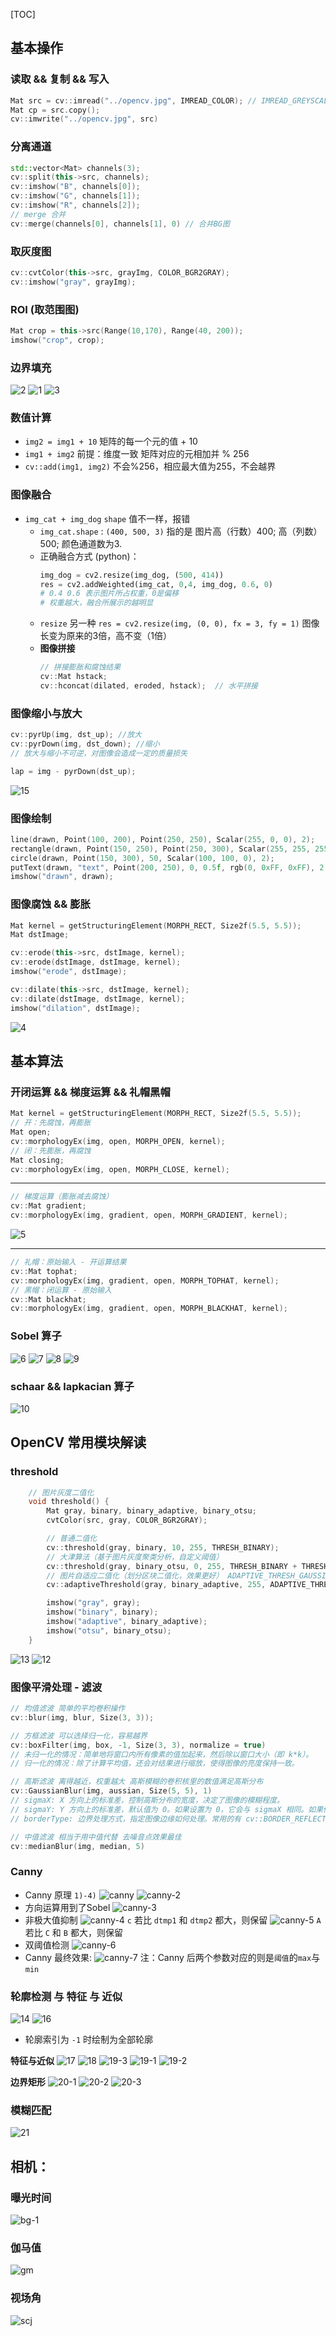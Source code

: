 [TOC]
## 基本操作
### 读取 && 复制 && 写入
```c++
Mat src = cv::imread("../opencv.jpg", IMREAD_COLOR); // IMREAD_GREYSCALE
Mat cp = src.copy();
cv::imwrite("../opencv.jpg", src)
```

### 分离通道
```c++
std::vector<Mat> channels(3);
cv::split(this->src, channels);
cv::imshow("B", channels[0]);
cv::imshow("G", channels[1]);
cv::imshow("R", channels[2]);
// merge 合并
cv::merge(channels[0], channels[1], 0) // 合并BG图
```

### 取灰度图
```c++
cv::cvtColor(this->src, grayImg, COLOR_BGR2GRAY);
cv::imshow("gray", grayImg);
```

### ROI (取范围图)  
```c++
Mat crop = this->src(Range(10,170), Range(40, 200));
imshow("crop", crop);
```

### 边界填充
![2](screenshot/2.png)
![1](screenshot/1.png)
![3](screenshot/2.png)

### 数值计算
- `img2 = img1 + 10`
  矩阵的每一个元的值 + 10
- `img1 + img2` 前提：维度一致
  矩阵对应的元相加并 % 256
- `cv::add(img1, img2)`
  不会%256，相应最大值为255，不会越界

### 图像融合
- `img_cat + img_dog`
  `shape` 值不一样，报错
  - `img_cat.shape` : `(400, 500, 3)`
    指的是 图片高（行数）400; 高（列数）500; 颜色通道数为3.
  - 正确融合方式 (python)：
    ```python
    img_dog = cv2.resize(img_dog, (500, 414))
    res = cv2.addWeighted(img_cat, 0,4, img_dog, 0.6, 0)
    # 0.4 0.6 表示图片所占权重，0是偏移
    # 权重越大，融合所展示的越明显
    ```
  - `resize` 另一种
    `res = cv2.resize(img, (0, 0), fx = 3, fy = 1)`
    图像长变为原来的3倍，高不变（1倍）
  - **图像拼接**
    ```c++
    // 拼接膨胀和腐蚀结果
    cv::Mat hstack;
    cv::hconcat(dilated, eroded, hstack);  // 水平拼接
    ```
### 图像缩小与放大
```c++
cv::pyrUp(img, dst_up); //放大
cv::pyrDown(img, dst_down); //缩小
// 放大与缩小不可逆，对图像会造成一定的质量损失

lap = img - pyrDown(dst_up);
```
![15](screenshot/15.png)



### 图像绘制
```c++
line(drawn, Point(100, 200), Point(250, 250), Scalar(255, 0, 0), 2);
rectangle(drawn, Point(150, 250), Point(250, 300), Scalar(255, 255, 255), 2);
circle(drawn, Point(150, 300), 50, Scalar(100, 100, 0), 2);
putText(drawn, "text", Point(200, 250), 0, 0.5f, rgb(0, 0xFF, 0xFF), 2, cv::LINE_8);
imshow("drawn", drawn);
```

### 图像腐蚀 && 膨胀
```c++
Mat kernel = getStructuringElement(MORPH_RECT, Size2f(5.5, 5.5));
Mat dstImage;

cv::erode(this->src, dstImage, kernel);
cv::erode(dstImage, dstImage, kernel);
imshow("erode", dstImage);

cv::dilate(this->src, dstImage, kernel);
cv::dilate(dstImage, dstImage, kernel);
imshow("dilation", dstImage);
```
![4](screenshot/4.png)

## 基本算法
### 开闭运算 && 梯度运算 && 礼帽黑帽

```c++
Mat kernel = getStructuringElement(MORPH_RECT, Size2f(5.5, 5.5));
// 开：先腐蚀，再膨胀
Mat open;
cv::morphologyEx(img, open, MORPH_OPEN, kernel);
// 闭：先膨胀，再腐蚀
Mat closing;
cv::morphologyEx(img, open, MORPH_CLOSE, kernel);
```
--- 
```c++
// 梯度运算（膨胀减去腐蚀）
cv::Mat gradient;
cv::morphologyEx(img, gradient, open, MORPH_GRADIENT, kernel);
```
![5](screenshot/5.png)

---
```c++
// 礼帽：原始输入 - 开运算结果
cv::Mat tophat;
cv::morphologyEx(img, gradient, open, MORPH_TOPHAT, kernel);
// 黑帽：闭运算 - 原始输入
cv::Mat blackhat;
cv::morphologyEx(img, gradient, open, MORPH_BLACKHAT, kernel);
```

### Sobel 算子
![6](screenshot/6.png)
![7](screenshot/7.png)
![8](screenshot/8.png)
![9](screenshot/9.png)

### schaar && lapkacian 算子
![10](screenshot/10.png)

## OpenCV 常用模块解读
### threshold
```c++
	// 图片灰度二值化
	void threshold() {
		Mat gray, binary, binary_adaptive, binary_otsu;
		cvtColor(src, gray, COLOR_BGR2GRAY);

		// 普通二值化
		cv::threshold(gray, binary, 10, 255, THRESH_BINARY);
		// 大津算法（基于图片灰度聚类分析，自定义阈值）
		cv::threshold(gray, binary_otsu, 0, 255, THRESH_BINARY + THRESH_OTSU);
		// 图片自适应二值化（划分区块二值化，效果更好） ADAPTIVE_THRESH_GAUSSIAN_C 高斯算法
		cv::adaptiveThreshold(gray, binary_adaptive, 255, ADAPTIVE_THRESH_GAUSSIAN_C, THRESH_BINARY, 115, 1);

		imshow("gray", gray);
		imshow("binary", binary);
		imshow("adaptive", binary_adaptive);
		imshow("otsu", binary_otsu);
	}

```
![13](screenshot/13.png)
![12](screenshot/12.png)


### 图像平滑处理 - 滤波
```c++
// 均值滤波 简单的平均卷积操作
cv::blur(img, blur, Size(3, 3));

// 方框滤波 可以选择归一化，容易越界
cv::boxFilter(img, box, -1, Size(3, 3), normalize = true)
// 未归一化的情况：简单地将窗口内所有像素的值加起来，然后除以窗口大小（即 k*k）。
// 归一化的情况：除了计算平均值，还会对结果进行缩放，使得图像的亮度保持一致。

// 高斯滤波 离得越近，权重越大 高斯模糊的卷积核里的数值满足高斯分布
cv::GaussianBlur(img, aussian, Size(5, 5), 1)
// sigmaX: X 方向上的标准差，控制高斯分布的宽度，决定了图像的模糊程度。
// sigmaY: Y 方向上的标准差，默认值为 0。如果设置为 0，它会与 sigmaX 相同。如果你需要不同的模糊程度，可以设置不同的 sigmaX 和 sigmaY。
// borderType: 边界处理方式，指定图像边缘如何处理。常用的有 cv::BORDER_REFLECT，cv::BORDER_CONSTANT，cv::BORDER_REPLICATE 等。

// 中值滤波 相当于用中值代替 去噪音点效果最佳
cv::medianBlur(img, median, 5)
```

### Canny
- Canny 原理 `1)-4)`
  ![canny](screenshot/canny.png)
  ![canny-2](screenshot/canny-2.png)
- 方向运算用到了Sobel
  ![canny-3](screenshot/canny-3.png)
- 非极大值抑制
  ![canny-4](screenshot/canny-4.png)
  `c` 若比 `dtmp1` 和 `dtmp2` 都大，则保留
  ![canny-5](screenshot/canny-5.png)
  `A` 若比 `C` 和 `B` 都大，则保留
- 双阈值检测
  ![canny-6](screenshot/canny-6.png)
- Canny 最终效果:
  ![canny-7](screenshot/canny-7.png)
  注：Canny 后两个参数对应的则是`阈值`的`max`与`min`

### 轮廓检测 与 特征 与 近似
![14](screenshot/14.png)
![16](screenshot/16.png)
- 轮廓索引为 `-1` 时绘制为全部轮廓

**特征与近似**
![17](screenshot/17.png)
![18](screenshot/18.png)
![19-3](screenshot/19-3.png)
![19-1](screenshot/19-1.png)
![19-2](screenshot/19-2.png)

**边界矩形**
![20-1](screenshot/20-1.png)
![20-2](screenshot/20-2.png)
![20-3](screenshot/20-3.png)

### 模糊匹配
![21](screenshot/21.png)


## 相机：
### 曝光时间
![bg-1](screenshot/bg-1.png)
### 伽马值
![gm](screenshot/gm.png)
### 视场角
![scj](screenshot/scj.png)